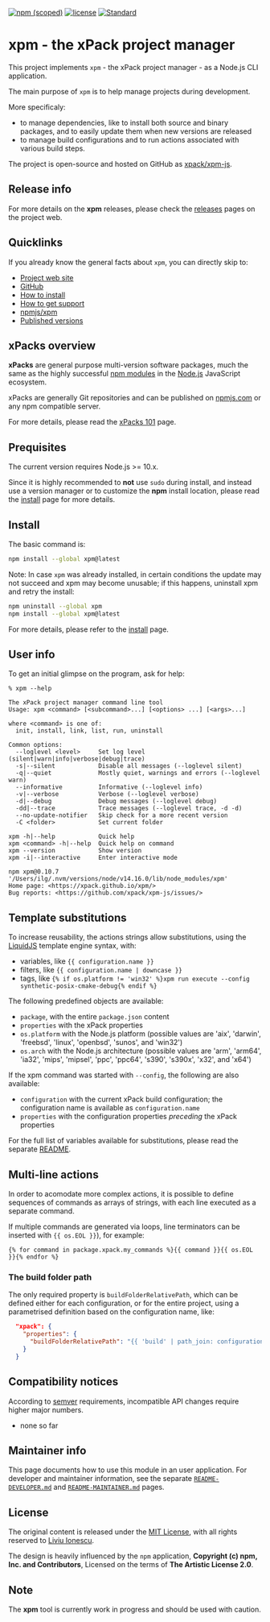 [![npm (scoped)](https://img.shields.io/npm/v/xpm.svg)](https://www.npmjs.com/package/xpm/)
[![license](https://img.shields.io/github/license/xpack/xpm-js.svg)](https://github.com/xpack/xpm-js/blob/master/LICENSE)
[![Standard](https://img.shields.io/badge/code_style-standard-brightgreen.svg)](https://standardjs.com/)

# xpm - the xPack project manager

This project implements `xpm` - the xPack project manager - as a Node.js CLI
application.

The main purpose of `xpm` is to help manage
projects during development.

More specificaly:

- to manage dependencies, like to install both source and binary packages,
and to easily update them when new versions are released
- to manage build configurations and to run actions
associated with various build steps.

The project is open-source and hosted on GitHub as
[xpack/xpm-js](https://github.com/xpack/xpm-js.git).

## Release info

For more details on the **xpm** releases, please check the
[releases](https://xpack.github.io/xpm/releases/) pages on the project web.

## Quicklinks

If you already know the general facts about `xpm`, you can directly skip to:

- [Project web site](https://xpack.github.io/xpm/)
- [GitHub](https://github.com/xpack/xpm-js.git)
- [How to install](https://xpack.github.io/xpm/install/)
- [How to get support](https://xpack.github.io/xpm/support/)
- [npmjs/xpm](https://www.npmjs.com/package/xpm/)
- [Published versions](https://www.npmjs.com/package/xpm?activeTab=versions)

## xPacks overview

**xPacks** are general purpose multi-version software packages,
much the same as the highly successful
[npm modules](https://docs.npmjs.com/getting-started/what-is-npm)
in the [Node.js](https://nodejs.org/en/) JavaScript ecosystem.

xPacks are generally Git repositories and can be published on
[npmjs.com](https://npmjs.com/) or any npm compatible server.

For more details, please read the [xPacks 101](https://xpack.github.io/intro/) page.

## Prequisites

The current version requires Node.js >= 10.x.

Since it is highly recommended to **not** use `sudo` during install,
and instead
use a version manager or to customize the **npm** install location,
please read the
[install](https://xpack.github.io/xpm/install/) page for more details.

## Install

The basic command is:

```sh
npm install --global xpm@latest
```

Note: In case `xpm` was already installed, in certain conditions
the update may not succeed and xpm may become unusable; if this happens,
uninstall xpm and retry the install:

```sh
npm uninstall --global xpm
npm install --global xpm@latest
```

For more details, please refer to the
[install](https://xpack.github.io/xpm/install/) page.

## User info

To get an initial glimpse on the program, ask for help:

```console
% xpm --help

The xPack project manager command line tool
Usage: xpm <command> [<subcommand>...] [<options> ...] [<args>...]

where <command> is one of:
  init, install, link, list, run, uninstall

Common options:
  --loglevel <level>     Set log level (silent|warn|info|verbose|debug|trace) 
  -s|--silent            Disable all messages (--loglevel silent) 
  -q|--quiet             Mostly quiet, warnings and errors (--loglevel warn) 
  --informative          Informative (--loglevel info) 
  -v|--verbose           Verbose (--loglevel verbose) 
  -d|--debug             Debug messages (--loglevel debug) 
  -dd|--trace            Trace messages (--loglevel trace, -d -d) 
  --no-update-notifier   Skip check for a more recent version 
  -C <folder>            Set current folder 

xpm -h|--help            Quick help 
xpm <command> -h|--help  Quick help on command 
xpm --version            Show version 
xpm -i|--interactive     Enter interactive mode 

npm xpm@0.10.7 '/Users/ilg/.nvm/versions/node/v14.16.0/lib/node_modules/xpm'
Home page: <https://xpack.github.io/xpm/>
Bug reports: <https://github.com/xpack/xpm-js/issues/>
```

## Template substitutions

To increase reusability, the actions strings allow substitutions, using the
[LiquidJS](https://liquidjs.com/) template engine syntax, with:

- variables, like `{{ configuration.name }}`
- filters, like `{{ configuration.name | downcase }}`
- tags, like `{% if os.platform != 'win32' %}xpm run execute --config synthetic-posix-cmake-debug{% endif %}`

The following predefined objects are available:

- `package`, with the entire `package.json` content
- `properties` with the xPack properties
- `os.platform` with the Node.js platform (possible values are 'aix',
  'darwin', 'freebsd', 'linux', 'openbsd', 'sunos', and 'win32')
- `os.arch` with the Node.js architecture (possible values are 'arm',
  'arm64', 'ia32', 'mips', 'mipsel', 'ppc', 'ppc64', 's390', 's390x',
  'x32', and 'x64')

If the xpm command was started with `--config`,
the following are also available:

- `configuration` with the current xPack build configuration;
  the configuration name is available as `configuration.name`
- `properties` with the configuration properties _preceding_ the xPack
  properties

For the full list of variables available for substitutions, please
read the separate [README](https://github.com/xpack/xpm-liquid-ts#readme).

## Multi-line actions

In order to acomodate more complex actions, it is possible to define
sequences of commands as arrays of strings, with each line executed as
a separate command.

If multiple commands are generated via loops, line terminators can be inserted
with `{{ os.EOL }}`), for example:

```liquid
{% for command in package.xpack.my_commands %}{{ command }}{{ os.EOL }}{% endfor %}
```

### The build folder path

The only required property is `buildFolderRelativePath`, which can be
defined either for each configuration, or for the entire project, using
a parametrised definition based on the configuration name, like:

```json
  "xpack": {
    "properties": {
      "buildFolderRelativePath": "{{ 'build' | path_join: configuration.name | to_filename | downcase }}"
    }
  }
```

## Compatibility notices

According to [semver](https://semver.org) requirements,
incompatible API changes require higher major numbers.

- none so far

## Maintainer info

This page documents how to use this module in an user application.
For developer and maintainer information, see the separate
[`README-DEVELOPER.md`](https://github.com/xpack/xpm-js/blob/master/README-DEVELOPER.md) and
[`README-MAINTAINER.md`](https://github.com/xpack/xpm-js/blob/master/README-MAINTAINER.md)
pages.

## License

The original content is released under the
[MIT License](https://opensource.org/licenses/MIT), with all rights
reserved to [Liviu Ionescu](https://github.com/ilg-ul/).

The design is heavily influenced by the `npm` application,
**Copyright (c) npm, Inc. and Contributors**, Licensed on the
terms of **The Artistic License 2.0**.

## Note

The **xpm** tool is currently work in progress and should be used with caution.
